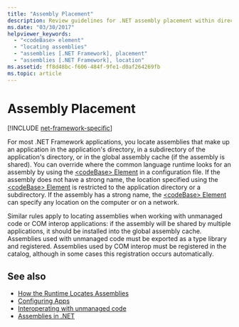 ```yaml
---
title: "Assembly Placement"
description: Review guidelines for .NET assembly placement within directories (for example, in the global assembly cache or in the application's directory or subdirectory).
ms.date: "03/30/2017"
helpviewer_keywords:
  - "<codeBase> element"
  - "locating assemblies"
  - "assemblies [.NET Framework], placement"
  - "assemblies [.NET Framework], location"
ms.assetid: ff8d48bc-f606-484f-9fe1-d0af264269fb
ms.topic: article
---
```

# Assembly Placement

[!INCLUDE [net-framework-specific](../includes/net-framework-specific.md)]

For most .NET Framework applications, you locate assemblies that make up an application in the application's directory, in a subdirectory of the application's directory, or in the global assembly cache (if the assembly is shared). You can override where the common language runtime looks for an assembly by using the [\<codeBase> Element](../configure-apps/file-schema/runtime/codebase-element.md) in a configuration file. If the assembly does not have a strong name, the location specified using the [\<codeBase> Element](../configure-apps/file-schema/runtime/codebase-element.md) is restricted to the application directory or a subdirectory. If the assembly has a strong name, the [\<codeBase> Element](../configure-apps/file-schema/runtime/codebase-element.md) can specify any location on the computer or on a network.

 Similar rules apply to locating assemblies when working with unmanaged code or COM interop applications: if the assembly will be shared by multiple applications, it should be installed into the global assembly cache. Assemblies used with unmanaged code must be exported as a type library and registered. Assemblies used by COM interop must be registered in the catalog, although in some cases this registration occurs automatically.

## See also

- [How the Runtime Locates Assemblies](../deployment/how-the-runtime-locates-assemblies.md)
- [Configuring Apps](../configure-apps/index.md)
- [Interoperating with unmanaged code](../interop/index.md)
- [Assemblies in .NET](index.md)
